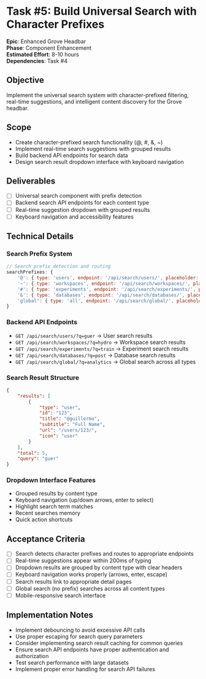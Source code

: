 # Task #5: Build Universal Search with Character Prefixes

**Epic**: Enhanced Grove Headbar  
**Phase**: Component Enhancement  
**Estimated Effort**: 8-10 hours  
**Dependencies**: Task #4  

## Objective
Implement the universal search system with character-prefixed filtering, real-time suggestions, and intelligent content discovery for the Grove headbar.

## Scope
- Create character-prefixed search functionality (@, #, &, ~)
- Implement real-time search suggestions with grouped results
- Build backend API endpoints for search data
- Design search result dropdown interface with keyboard navigation

## Deliverables
- [ ] Universal search component with prefix detection
- [ ] Backend search API endpoints for each content type
- [ ] Real-time suggestion dropdown with grouped results
- [ ] Keyboard navigation and accessibility features

## Technical Details
### Search Prefix System
```javascript
// Search prefix detection and routing
searchPrefixes: {
    '@': { type: 'users', endpoint: '/api/search/users/', placeholder: 'Search users...' },
    '~': { type: 'workspaces', endpoint: '/api/search/workspaces/', placeholder: 'Search workspaces...' },
    '#': { type: 'experiments', endpoint: '/api/search/experiments/', placeholder: 'Search experiments...' },
    '&': { type: 'databases', endpoint: '/api/search/databases/', placeholder: 'Search databases...' },
    'global': { type: 'all', endpoint: '/api/search/global/', placeholder: 'Search everything...' }
}
```

### Backend API Endpoints
- `GET /api/search/users/?q=guer` → User search results
- `GET /api/search/workspaces/?q=hydro` → Workspace search results
- `GET /api/search/experiments/?q=train` → Experiment search results
- `GET /api/search/databases/?q=post` → Database search results
- `GET /api/search/global/?q=analytics` → Global search across all types

### Search Result Structure
```json
{
    "results": [
        {
            "type": "user",
            "id": "123",
            "title": "@guillermo",
            "subtitle": "Full Name",
            "url": "/users/123/",
            "icon": "user"
        }
    ],
    "total": 5,
    "query": "guer"
}
```

### Dropdown Interface Features
- Grouped results by content type
- Keyboard navigation (up/down arrows, enter to select)
- Highlight search term matches
- Recent searches memory
- Quick action shortcuts

## Acceptance Criteria
- [ ] Search detects character prefixes and routes to appropriate endpoints
- [ ] Real-time suggestions appear within 200ms of typing
- [ ] Dropdown results are grouped by content type with clear headers
- [ ] Keyboard navigation works properly (arrows, enter, escape)
- [ ] Search results link to appropriate detail pages
- [ ] Global search (no prefix) searches across all content types
- [ ] Mobile-responsive search interface

## Implementation Notes
- Implement debouncing to avoid excessive API calls
- Use proper escaping for search query parameters
- Consider implementing search result caching for common queries
- Ensure search API endpoints have proper authentication and authorization
- Test search performance with large datasets
- Implement proper error handling for search API failures